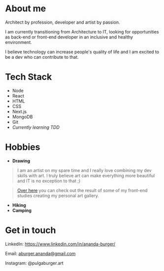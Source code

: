 # About me
Architect by profession, developer and artist by passion.

I am currently transitioning from Architecture to IT, looking for opportunities as back-end or front-end developer in an inclusive and healthy environment.

I believe technology can increase people's quality of life and I am excited to be a dev who can contribute to that.


# Tech Stack
- Node
- React
- HTML
- CSS
- Next.js
- MongoDB
- Git
- _Currently learning TDD_


# Hobbies
- **Drawing**
> I am an artist on my spare time and I really love combining my dev skills with art. I truly believe art can make everything more beautiful and IT is no exception to that ;)

>[Over here](https://ma-galerie.netlify.app/) you can check out the result of some of my front-end studies creating my personal art gallery.
- **Hiking**
- **Camping**

# Get in touch
LinkedIn: https://www.linkedin.com/in/ananda-burger/

Email: aburger.ananda@gmail.com

Instagram: @pulgaburger.art
